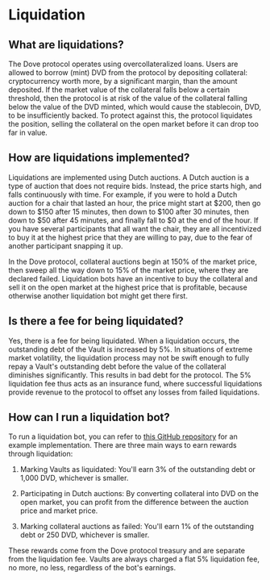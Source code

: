 # Liquidation

## What are liquidations?
The Dove protocol operates using overcollateralized loans. Users are allowed to borrow (mint) DVD from the protocol by depositing collateral: cryptocurrency worth more, by a significant margin, than the amount deposited. If the market value of the collateral falls below a certain threshold, then the protocol is at risk of the value of the collateral falling below the value of the DVD minted, which would cause the stablecoin, DVD, to be insufficiently backed. To protect against this, the protocol liquidates the position, selling the collateral on the open market before it can drop too far in value.

## How are liquidations implemented?
Liquidations are implemented using Dutch auctions. A Dutch auction is a type of auction that does not require bids. Instead, the price starts high, and falls continuously with time. For example, if you were to hold a Dutch auction for a chair that lasted an hour, the price might start at $200, then go down to $150 after 15 minutes, then down to $100 after 30 minutes, then down to $50 after 45 minutes, and finally fall to $0 at the end of the hour. If you have several participants that all want the chair, they are all incentivized to buy it at the highest price that they are willing to pay, due to the fear of another participant snapping it up.

In the Dove protocol, collateral auctions begin at 150% of the market price, then sweep all the way down to 15% of the market price, where they are declared failed. Liquidation bots have an incentive to buy the collateral and sell it on the open market at the highest price that is profitable, because otherwise another liquidation bot might get there first.

## Is there a fee for being liquidated?
Yes, there is a fee for being liquidated. When a liquidation occurs, the outstanding debt of the Vault is increased by 5%. In situations of extreme market volatility, the liquidation process may not be swift enough to fully repay a Vault's outstanding debt before the value of the collateral diminishes significantly. This results in bad debt for the protocol. The 5% liquidation fee thus acts as an insurance fund, where successful liquidations provide revenue to the protocol to offset any losses from failed liquidations.

## How can I run a liquidation bot?
To run a liquidation bot, you can refer to [this GitHub repository](https://github.com/doveprotocol/liquidator) for an example implementation. There are three main ways to earn rewards through liquidation:

1. Marking Vaults as liquidated: You'll earn 3% of the outstanding debt or 1,000 DVD, whichever is smaller.

2. Participating in Dutch auctions: By converting collateral into DVD on the open market, you can profit from the difference between the auction price and market price.

3. Marking collateral auctions as failed: You'll earn 1% of the outstanding debt or 250 DVD, whichever is smaller.

These rewards come from the Dove protocol treasury and are separate from the liquidation fee. Vaults are always charged a flat 5% liquidation fee, no more, no less, regardless of the bot's earnings.
